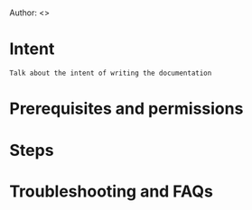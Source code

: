 # <How to guide title>

Author: <>


# Intent 
`Talk about the intent of writing the documentation`

# Prerequisites and permissions

# Steps

# Troubleshooting and FAQs
